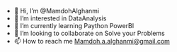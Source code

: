 - 👋 Hi, I’m @MamdohAlghanmi
- 👀 I’m interested in DataAnalysis
- 🌱 I’m currently learning Paython PowerBI
- 💞️ I’m looking to collaborate on Solve your Problems
- 📫 How to reach me Mamdoh.a.alghanmi@gmail.com
